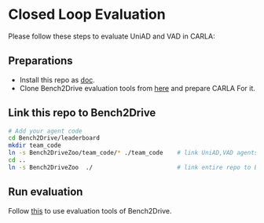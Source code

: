 # Closed Loop Evaluation    

Please follow these steps to evaluate UniAD and VAD in CARLA:

## Preparations

- Install this repo as [doc](./INSTALL.md). 
- Clone Bench2Drive evaluation tools from [here](https://github.com/Thinklab-SJTU/Bench2Drive) and prepare CARLA For it.

## Link this repo to Bench2Drive

```bash
# Add your agent code
cd Bench2Drive/leaderboard
mkdir team_code
ln -s Bench2DriveZoo/team_code/* ./team_code    # link UniAD,VAD agents and utils 
cd ..
ln -s Bench2DriveZoo  ./                        # link entire repo to Bench2Drive. 
```

## Run evaluation 

Follow [this](https://github.com/Thinklab-SJTU/Bench2Drive?tab=readme-ov-file#eval-tools) to use evaluation tools of Bench2Drive.

